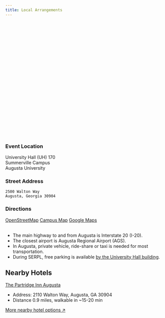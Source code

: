 ```yaml
--- 
title: Local Arrangements
---
```


<div class="d-none d-lg-block"><div style="margin: 0 2rem 2rem 0; float: left; height: 350px; width:500px; max-width: 100%; max-height: 75%; background-size: cover; background-position: center; display:block; background-image: url({{ "/images/campus_sm.jpg" | relative_url }});"></div></div>

### Event Location

University Hall (UH) 170  
Summerville Campus  
Augusta University  

### Street Address

```
2500 Walton Way
Augusta, Georgia 30904
```

### Directions

<div class="btn-group btn-group-toggle">
<a class="btn btn-outline-primary" target="_blank" rel="noopener noreferrer nofollow" href="https://www.openstreetmap.org/directions?from=&to=33.47732%2C-82.02211#map=19/33.47748/-82.02297">
OpenStreetMap</a>
<a class="btn btn-outline-primary" target="_blank" rel="noopener noreferrer nofollow" href="https://map.concept3d.com/?id=824#!m/268018">
Campus Map</a>
<a class="btn btn-outline-primary" target="_blank" rel="noopener noreferrer nofollow" href="https://goo.gl/maps/WV5cGvopg7T1tGQQ9">
Google Maps</a>
</div>

<br/>

- The main highway to and from Augusta is Interstate 20 (I-20).
- The closest airport is Augusta Regional Airport (AGS).
- In Augusta, private vehicle, ride-share or taxi is needed for most transportation.
- During SERPL, free parking is available [by the University Hall building](https://map.concept3d.com/?id=824#!bm/?ce/14184?m/128925?s/?sbc/?mc/33.476954163515444,-82.0212454858762?z/17.82582911171612?lvl/0).


## Nearby Hotels

<a href="https://www.google.com/maps/place/The+Partridge+Inn+Augusta,+Curio+Collection+by+Hilton/@33.4752397,-82.0122894,17z/data=!4m10!3m9!1s0x88f9cdb9bab32b7d:0x5158e4e9afab3566!5m3!1s2023-10-13!4m1!1i2!8m2!3d33.4752497!4d-82.0099756!16s%2Fg%2F1w347gg7?entry=ttu" target="_blank" rel="noopener noreferrer nofollow">The Partridge Inn Augusta</a>

  - Address: 2110 Walton Way, Augusta, GA 30904
  - Distance 0.9 miles, walkable in ~15-20 min
  
<a href="https://www.google.com/maps/search/Hotels/@33.4754744,-82.0584242,13z/data=!3m1!4b1!4m4!2m3!5m2!5m1!1s2023-10-13?entry=ttu" target="_blank" rel="noopener noreferrer nofollow">More nearby hotel options &#8599;</a>
